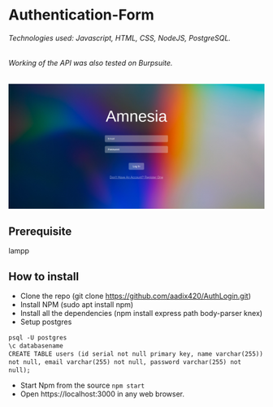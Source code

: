# Authentication-Form
###### Technologies used: Javascript, HTML, CSS, NodeJS, PostgreSQL.
###### Working of the API was also tested on Burpsuite.

![Banner](https://github.com/poorvashetye/Authentication-Form/blob/main/public/img/ss.png)

## Prerequisite
lampp

## How to install
- Clone the repo (git clone https://github.com/aadix420/AuthLogin.git)
- Install NPM (sudo apt install npm)
- Install all the dependencies (npm install express path body-parser knex)
- Setup postgres
```
psql -U postgres
\c databasename
CREATE TABLE users (id serial not null primary key, name varchar(255)) not null, email varchar(255) not null, password varchar(255) not null);
```
- Start Npm from the source 
`npm start`
- Open https://localhost:3000 in any web browser.
